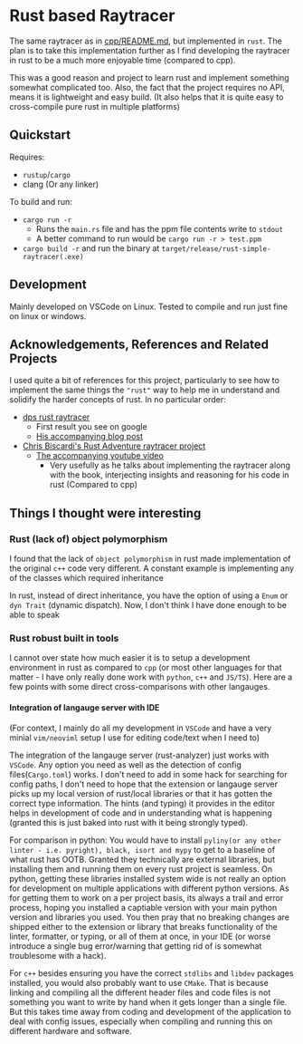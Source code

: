 # Rust based Raytracer

The same raytracer as in [cpp/README.md](../cpp/README.md), but implemented in `rust`.
The plan is to take this implementation further as I find developing the raytracer in rust to be a much more enjoyable time (compared to cpp).

This was a good reason and project to learn rust and implement something somewhat complicated too.
Also, the fact that the project requires no API, means it is lightweight and easy build. (It also helps that it is quite easy to cross-compile pure rust in multiple platforms)

## Quickstart

Requires:

- `rustup`/`cargo`
- clang (Or any linker)

To build and run:

- `cargo run -r`
  - Runs the `main.rs` file and has the ppm file contents write to `stdout`
  - A better command to run would be `cargo run -r > test.ppm`
- `cargo build -r` and run the binary at `target/release/rust-simple-raytracer(.exe)`

## Development

Mainly developed on VSCode on Linux.
Tested to compile and run just fine on linux or windows.

## Acknowledgements, References and Related Projects

I used quite a bit of references for this project, particularly to see how to implement the same things the `"rust"` way to help me in understand and solidify the harder concepts of rust.
In no particular order:

- [dps rust raytracer](https://github.com/dps/rust-raytracer)
  - First result you see on google
  - [His accompanying blog post](https://blog.singleton.io/posts/2022-01-02-raytracing-with-rust/)
- [Chris Biscardi's Rust Adventure raytracer project](https://github.com/rust-adventure/raytracing-in-one-weekend/tree/f69c57162de6b3e7538bc26f5611f4e1142414b5)
  - [The accompanying youtube video](https://www.youtube.com/watch?v=6D8WVYm1YwY)
    - Very usefully as he talks about implementing the raytracer along with the book, interjecting insights and reasoning for his code in rust (Compared to cpp)

## Things I thought were interesting

### Rust (lack of) object polymorphism

I found that the lack of `object polymorphism` in rust made implementation of the original `c++` code very different. A constant example is implementing any of the classes which required inheritance

In rust, instead of direct inheritance, you have the option of using a `Enum` or `dyn Trait` (dynamic dispatch). Now, I don't think I have done enough to be able to speak

### Rust robust built in tools

I cannot over state how much easier it is to setup a development environment in rust as compared to `cpp` (or most other languages for that matter - I have only really done work with `python`, `c++` and `JS/TS`). Here are a few points with some direct cross-comparisons with other langauges.

#### Integration of langauge server with IDE

(For context, I mainly do all my development in `VSCode` and have a very minial `vim/neoviml` setup I use for editing code/text when I need to)

The integration of the langauge server (rust-analyzer) just works with `VSCode`. Any option you need as well as the detection of config files(`Cargo.toml`) works. I don't need to add in some hack for searching for config paths, I don't need to hope that the extension or langauge server picks up my local version of rust/local libraries or that it has gotten the correct type information. The hints (and typing) it provides in the editor helps in development of code and in understanding what is happening (granted this is just baked into rust with it being strongly typed).

For comparison in python:
You would have to install `pyliny(or any other linter - i.e. pyright), black, isort and mypy` to get to a baseline of what rust has OOTB. Granted they technically are external libraries, but installing them and running them on every rust project is seamless. On python, getting these libraries installed system wide is not really an option for development on multiple applications with different python versions. As for getting them to work on a per project basis, its always a trail and error process, hoping you installed a captiable version with your main python version and libraries you used. You then pray that no breaking changes are shipped either to the extension or library that breaks functionality of the linter, formatter, or typing, or all of them at once, in your IDE (or worse introduce a single bug error/warning that getting rid of is somewhat troublesome with a hack).

For `c++` besides ensuring you have the correct `stdlibs` and `libdev` packages installed, you would also probably want to use `CMake`. That is because linking and compiling all the different header files and code files is not something you want to write by hand when it gets longer than a single file. But this takes time away from coding and development of the application to deal with config issues, especially when compiling and running this on different hardware and software.
